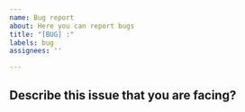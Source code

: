 ```yaml
---
name: Bug report
about: Here you can report bugs
title: "[BUG] :"
labels: bug
assignees: ''

---
```


## **Describe this issue that you are facing?**
